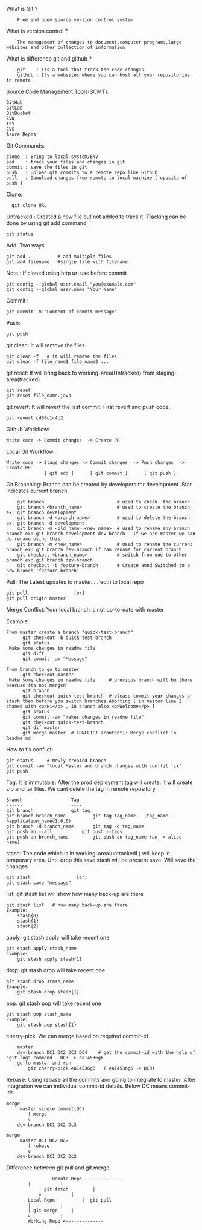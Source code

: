 What is Git ?    

		Free and open source version control system 

What is version control ?   

		The management of changes to document,computer programs,large websites and other collection of information

What is difference git and github ?      

		git    : Its a tool that track the code changes
		github : Its a websites where you can host all your repositories in remote

Source Code Management Tools(SCMT):

	GitHub
	GitLab
	BitBucket
	SVN
	TFS
	CVS
	Azure Repos

Git Commands:   
 
	clone  : Bring to local system/ENV  
	add    : track your files and changes in git  
	commit : save the files in git  
	push   : upload git commits to a remote repo like Github  
	pull   : Download changes from remote to local machine [ oppsite of push ]  


Clone:

      git clone URL

Untracked :  Created a new file but not added to track it. Tracking can be done by using git add command.
    
    git status
   
Add:  Two ways   
	
    git add .          # add multiple files  
    git add filename   #single file with filename
 
Note :    If cloned using http url use before commit

    git config --global user.email "you@example.com"  
    git config --global user.name "Your Name"   

Commit :

    git commit -m "Content of commit message" 
    
Push:
    
    git push

git clean: It will remove the files
	
	git clean -f   # it will remove the files
	git clean -f file_name1 file_name2 ...
		
git reset: It will bring back to working-area(Untracked) from staging-area(tracked)
			 
	git reset
	git reset file_name.java
	
git revert: It will revert the last commit. First revert and push code.

	git revert cd80c1c4c2


Github Workflow:

    Write code -> Commit changes  -> Create PR

Local Git Workflow:
    
    Write code -> Stage changes -> Commit changes  -> Push changes  -> Create PR
                  [ git add ]      [ git commit ]      [ git push ]

Git Branching: Branch can be created by developers for development.  Star indicates current branch.
		
		git branch                   	     # used to check  the branch
		git branch <branch_name>    	     # used to create the branch  ex: git branch development
		git branch -d <branch_name> 	     # used to delete the branch  ex: git branch -d development
		git branch -m <old_name> <new_name>  # used to rename any branch  branch ex: git branch development dev-branch   if we are master we can do rename using this 
		git branch -m <new_name>             # used to rename the current branch ex: git branch dev-branch if can rename for current branch
		git checkout <branch_name>           # switch from one to other branch ex: git branch dev-branch
		git checkout -b feature-branch       # Create amnd Switched to a new branch 'feature-branch'




Pull:  The Latest updates to master.....fecth to local repo

    git pull                 [or]
    git pull origin master


Merge Conflict:   Your local branch is not up-to-date with master

Example:

    From master create a branch "quick-test-branch"
	      git checkout -b quick-test-branch
          git status
	 Make some changes in readme file
	      git diff   
	      git commit -am "Message"

    From branch to go to master
          git checkout master
	 Make some changes in readme file     # previous branch will be there beacuse its not merged
	      git branch
	      git checkout quick-test-branch  # please commit your changes or stash them before you switch branches.Aborting [ in master line 2 chaned with <p>Hi</p> , in branch also <p>Welcome</p> ]
	      git status
	      git commit -am "makes changes in readme file"
	      git checkout quick-test-branch
	      git dif master
	      git merge master  # CONFLICT (content): Merge conflict in Readme.md
    
How to fix conflict:
    
    git status     # Newly created branch
    git commit -am "local Master and branch changes with conflit fix"
    git push


Tag: It is immutable. After the prod deployment tag will create. It will create zip and tar files. We cant delete the tag in remote repository

	Branch					Tag
	------					----
	git branch 				git tag
	git branch branch_name			git tag tag_name   (tag_name ->application_namev1.0.0)
	git branch -d branch_name		git tag -d tag_name
	git push an --all			git push --tags
	git push an branch_name			git push an tag_name (an -> alise name)


stash:  The code which is in working-area(untrackedL) will keep in temporary area. Until drop this save stash will be present
save: Will save the changes
	
	git stash                 [or] 
	git stash save "message"
list: git stash list will show how many back-up are there
	
	git stash list	 # how many back-up are there
	Example:
		stash{0}
		stash{1}
		stash{2}
apply: git stash apply will take recent one

	git stash apply stash_name
	Example:
		git stash apply stash{1}
drop: git stash drop will take recent one
	
	git stash drop stash_name
	Example:
		git stash drop stash{1}
	
pop: git stash pop will take recent one
	
	git stash pop stash_name
	Example:
		git stash pop stash{1}


cherry-pick: We can merge based on required commit-id


		master
		dev-branch DC1 DC2 DC3 DC4    # get the commit-id with the help of  "git log" command   DC3 -> ea14536g6
		go to master and run 
			git cherry-pick ea14536g6   ( ea14536g6 -> DC3)
			
Rebase: Using rebase all the commits and going to integrate to master. After integration we can individual commit-id details. Below DC means commit-ids
	
	merge
		 master single commit(DC)
			| merge
			v
		dev-branch DC1 DC2 Dc3

	merge
		 master DC1 DC2 Dc2
			| rebase
			v
		dev-branch DC1 DC2 Dc2
		
Difference between git pull and git merge:

                     Remote Repo ---------------
			|			|
	        	| git fetch 		|
		        v			|
		    Local Repo			|  git pull
			|			|
			| git merge		|
			v			|
		    Working Repo <--------------
